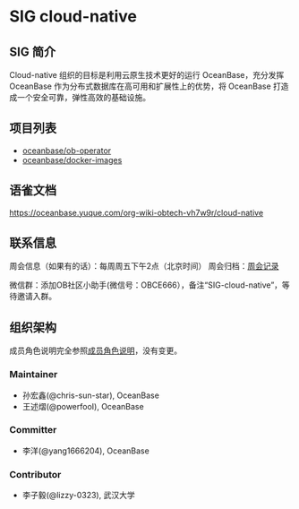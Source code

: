 # SIG cloud-native

## SIG 简介
Cloud-native 组织的目标是利用云原生技术更好的运行 OceanBase，充分发挥 OceanBase 作为分布式数据库在高可用和扩展性上的优势，将 OceanBase 打造成一个安全可靠，弹性高效的基础设施。

## 项目列表

- [oceanbase/ob-operator](https://github.com/oceanbase/ob-operator)
- [oceanbase/docker-images](https://github.com/oceanbase/docker-images)

## 语雀文档
https://oceanbase.yuque.com/org-wiki-obtech-vh7w9r/cloud-native

## 联系信息

周会信息（如果有的话）：每周周五下午2点（北京时间）
周会归档：[周会记录](https://oceanbase.yuque.com/org-wiki-obtech-vh7w9r/cloud-native/hng2krvfkygb375x)

微信群：添加OB社区小助手(微信号：OBCE666），备注“SIG-cloud-native”，等待邀请入群。


## 组织架构

成员角色说明完全参照[成员角色说明](../membership.md)，没有变更。

### Maintainer

- 孙宏鑫(@chris-sun-star), OceanBase
- 王述熠(@powerfooI), OceanBase

### Committer
- 李洋(@yang1666204), OceanBase

### Contributor
- 李子毅(@lizzy-0323), 武汉大学

